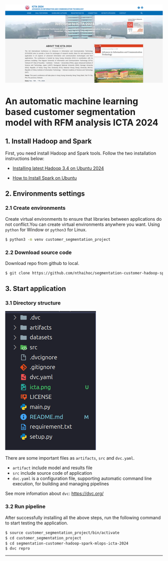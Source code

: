 <img src="icta.png" alt="icta" style=auto/>

# An automatic machine learning based customer segmentation model with RFM analysis ICTA 2024

## 1. Install Hadoop and Spark

First, you need install Hadoop and Spark tools. Follow the two installation instructions below:

+ [Installing latest Hadoop 3.4 on Ubuntu 2024](https://medium.com/@nsidana123/installing-latest-hadoop-3-4-on-ubuntu-2024-easy-installation-guide-874f889fede7)

+ [How to Install Spark on Ubuntu](https://medium.com/@redswitches/how-to-install-spark-on-ubuntu-965266d290d6)


## 2. Environments settings
### 2.1 Create environments

Create virtual environments to ensure that libraries between applications do not conflict.You can create virtual environments anywhere you want. Using `python` for Window or `python3` for Linux.

```bash
$ python3 -m venv customer_segmentation_project
```
### 2.2 Download source code
Download repo from github to local.

```bash
$ git clone https://github.com/nthaihoc/segmentation-customer-hadoop-spark-mlops-icta-2024.git
```

## 3. Start application
### 3.1 Directory structure

<img src="folder_structure.png" alt="folder structure" style=auto/>

There are some important files as `artifacts`, `src` and `dvc.yaml`.

+ `artifact` include model and results file
+ `src` include source code of application
+ `dvc.yaml` is a configuration file, supporting automatic command line execution, for building and managing pipelines

See more infomation about `dvc`: https://dvc.org/

### 3.2 Run pipeline

After successfully installing all the above steps, run the following command to start testing the application.
```bash
$ source customer_segmentation_project/bin/activate
$ cd customer_segmentation_project
$ cd segmentation-customer-hadoop-spark-mlops-icta-2024
$ dvc repro
```
---
